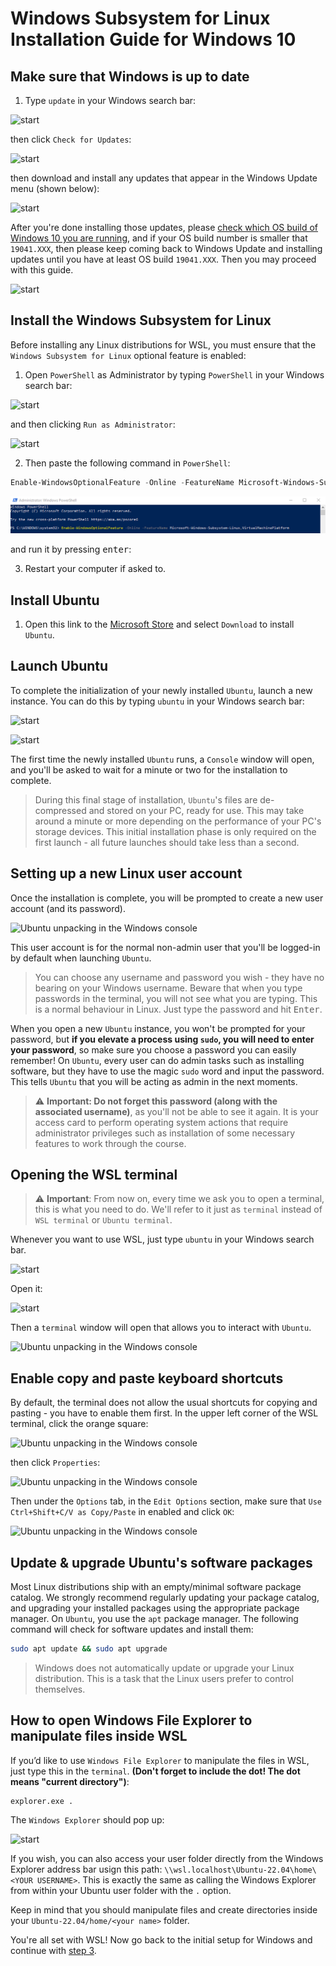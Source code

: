 # Windows Subsystem for Linux Installation Guide for Windows 10

## Make sure that Windows is up to date

1. Type `update` in your Windows search bar:

![start](assets/start.png)

then click `Check for Updates`:

![start](assets/open_update.png)

then download and install any updates that appear in the Windows Update menu (shown below):

![start](assets/windows_update.png)

After you're done installing those updates, please [check which OS build of Windows 10 you are running](https://support.microsoft.com/en-us/help/13443/windows-which-version-am-i-running), and if your OS build number is smaller that `19041.XXX`, then please keep coming back to Windows Update and installing updates until you have at least OS build `19041.XXX`. Then you may proceed with this guide.

![start](assets/os_build.png)

## Install the Windows Subsystem for Linux

Before installing any Linux distributions for WSL, you must ensure that the `Windows Subsystem for Linux` optional feature is enabled:

1. Open `PowerShell` as Administrator by typing `PowerShell` in your Windows search bar:

![start](assets/start.png)

and then clicking `Run as Administrator`:

![start](assets/open_powershell.png)

2. Then paste the following command in `PowerShell`:

```powershell
Enable-WindowsOptionalFeature -Online -FeatureName Microsoft-Windows-Subsystem-Linux,VirtualMachinePlatform
```

![start](assets/paste_powershell.png)

and run it by pressing <kbd>enter</kbd>:

3. Restart your computer if asked to.

## Install Ubuntu

1. Open this link to the [Microsoft Store](https://apps.microsoft.com/detail/9PN20MSR04DW?hl=en-gb&gl=GB) and select `Download` to install `Ubuntu`.

## Launch Ubuntu

To complete the initialization of your newly installed `Ubuntu`, launch a new instance. You can do this by typing `ubuntu` in your Windows search bar:

![start](assets/start.png)

![start](assets/open_ubuntu.png)

The first time the newly installed `Ubuntu` runs, a `Console` window will open, and you'll be asked to wait for a minute or two for the installation to complete.

> During this final stage of installation, `Ubuntu`'s files are de-compressed and stored on your PC, ready for use. This may take around a minute or more depending on the performance of your PC's storage devices. This initial installation phase is only required on the first launch - all future launches should take less than a second.

## Setting up a new Linux user account

Once the installation is complete, you will be prompted to create a new user account (and its password).

![Ubuntu unpacking in the Windows console](assets/UbuntuInstall.png)

This user account is for the normal non-admin user that you'll be logged-in by default when launching `Ubuntu`.

> You can choose any username and password you wish - they have no bearing on your Windows username. Beware that when you type passwords in the terminal, you will not see what you are typing. This is a normal behaviour in Linux. Just type the password and hit <kbd>Enter</kbd>.

When you open a new `Ubuntu` instance, you won't be prompted for your password, but **if you elevate a process using `sudo`, you will need to enter your password**, so make sure you choose a password you can easily remember! On `Ubuntu`, every user can do admin tasks such as installing software, but they have to use the magic `sudo` word and input the password. This tells `Ubuntu` that you will be acting as admin in the next moments.

> ⚠️ **Important: Do not forget this password (along with the associated username)**, as you'll not be able to see it again. It is your access card to perform operating system actions that require administrator privileges such as installation of some necessary features to work through the course.

## Opening the WSL terminal

> ⚠️ **Important**: From now on, every time we ask you to open a terminal, this is what you need to do. We'll refer to it just as `terminal` instead of `WSL terminal` or `Ubuntu terminal`.

Whenever you want to use WSL, just type `ubuntu` in your Windows search bar.

![start](assets/start.png)

Open it:

![start](assets/open_ubuntu.png)

Then a `terminal` window will open that allows you to interact with `Ubuntu`.

![Ubuntu unpacking in the Windows console](assets/orange_circle.png)

## Enable copy and paste keyboard shortcuts

By default, the terminal does not allow the usual shortcuts for copying and pasting - you have to enable them first. In the upper left corner of the WSL terminal, click the orange square:

![Ubuntu unpacking in the Windows console](assets/orange_circle.png)

then click `Properties`:

![Ubuntu unpacking in the Windows console](assets/orange_circle_properties.png)

Then under the `Options` tab, in the `Edit Options` section, make sure that `Use Ctrl+Shift+C/V as Copy/Paste` in enabled and click `OK`:

![Ubuntu unpacking in the Windows console](assets/copy_paste_properties.png)

## Update & upgrade Ubuntu's software packages

Most Linux distributions ship with an empty/minimal software package catalog. We strongly recommend regularly updating your package catalog, and upgrading your installed packages using the appropriate package manager. On `Ubuntu`, you use the `apt` package manager. The following command will check for software updates and install them:

```bash
sudo apt update && sudo apt upgrade
```

> Windows does not automatically update or upgrade your Linux distribution. This is a task that the Linux users prefer to control themselves.

## How to open Windows File Explorer to manipulate files inside WSL

If you’d like to use `Windows File Explorer` to manipulate the files in WSL, just type this in the `terminal`. **(Don't forget to include the dot! The dot means "current directory")**:

```console
explorer.exe .
```

The `Windows Explorer` should pop up:

![start](assets/windows_explorer.png)

If you wish, you can also access your user folder directly from the Windows Explorer address bar usign this path: `\\wsl.localhost\Ubuntu-22.04\home\<YOUR USERNAME>`. This is exactly the same as calling the Windows Explorer from within your Ubuntu user folder with the `.` option.

Keep in mind that you should manipulate files and create directories inside your `Ubuntu-22.04/home/<your name>` folder.

You're all set with WSL! Now go back to the initial setup for Windows and continue with [step 3](https://github.com/LDSSA/ds-prep-course-2024/tree/readme-update-cmm79#3-setup-git-and-github).
